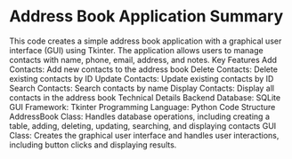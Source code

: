 # Address Book Application Summary

This code creates a simple address book application with a graphical user interface (GUI) using Tkinter. The application allows users to manage contacts with name, phone, email, address, and notes.
Key Features
Add Contacts: Add new contacts to the address book
Delete Contacts: Delete existing contacts by ID
Update Contacts: Update existing contacts by ID
Search Contacts: Search contacts by name
Display Contacts: Display all contacts in the address book
Technical Details
Backend Database: SQLite
GUI Framework: Tkinter
Programming Language: Python
Code Structure
AddressBook Class: Handles database operations, including creating a table, adding, deleting, updating, searching, and displaying contacts
GUI Class: Creates the graphical user interface and handles user interactions, including button clicks and displaying results.
